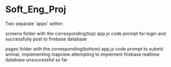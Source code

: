 # Soft_Eng_Proj

Two separate 'apps' within:

screens folder with the corresponding(top) app.js code prompt for login and successfully post to firebase database

pages folder with the corresponding(bottom) app.js code prompt to submit animal, implementing mapview attempting to implement firebase realtime database unsuccessful so far
